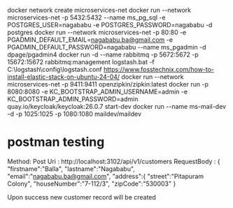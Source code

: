 docker network create microservices-net
docker run --network microservices-net -p 5432:5432 --name ms_pg_sql -e POSTGRES_USER=nagababu -e POSTGRES_PASSWORD=nagababu -d postgres 
docker run --network microservices-net -p 80:80 -e PGADMIN_DEFAULT_EMAIL=nagababu.ba@gmail.com -e PGADMIN_DEFAULT_PASSWORD=nagababu --name ms_pgadmin -d dpage/pgadmin4
docker run -d --name rabbitmq -p 5672:5672 -p 15672:15672 rabbitmq:management
logstash.bat -f C:\logstash\config\logstash.conf
https://www.fosstechnix.com/how-to-install-elastic-stack-on-ubuntu-24-04/
docker run --network microservices-net -p 9411:9411 openzipkin/zipkin:latest
docker run -p 8080:8080 -e KC_BOOTSTRAP_ADMIN_USERNAME=admin -e KC_BOOTSTRAP_ADMIN_PASSWORD=admin quay.io/keycloak/keycloak:26.0.7 start-dev
docker run --name ms-mail-dev -d  -p 1025:1025  -p 1080:1080 maildev/maildev


postman testing
================

Method: Post 
Uri    : http://localhost:3102/api/v1/customers
RequestBody :
  {
   "firstname":"Balla",
   "lastname":"Nagababu",
   "email":"nagababu.ba@gmail.com",
   "address":{
    "street":"Pitapuram Colony",
    "houseNumber":"7-112/3",
    "zipCode":"530003"
   }

Upon success new customer record will be created
